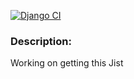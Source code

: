 [![Django CI](https://github.com/yolodigi/taskapp2/actions/workflows/django.yml/badge.svg?branch=main)](https://github.com/yolodigi/taskapp2/actions/workflows/django.yml)
### Description:

Working on getting this Jist
